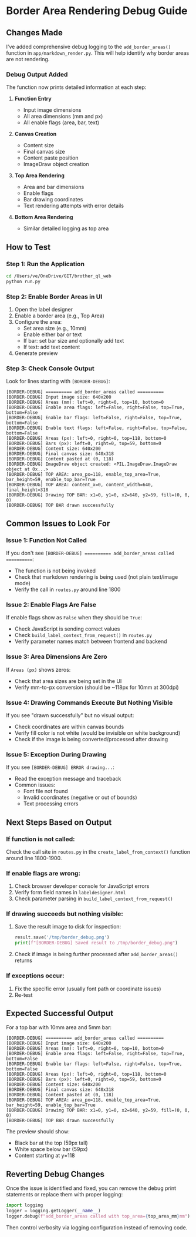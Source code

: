 # Border Area Rendering Debug Guide

## Changes Made

I've added comprehensive debug logging to the `add_border_areas()` function in `app/markdown_render.py`. This will help identify why border areas are not rendering.

### Debug Output Added

The function now prints detailed information at each step:

1. **Function Entry**
   - Input image dimensions
   - All area dimensions (mm and px)
   - All enable flags (area, bar, text)

2. **Canvas Creation**
   - Content size
   - Final canvas size
   - Content paste position
   - ImageDraw object creation

3. **Top Area Rendering**
   - Area and bar dimensions
   - Enable flags
   - Bar drawing coordinates
   - Text rendering attempts with error details

4. **Bottom Area Rendering**
   - Similar detailed logging as top area

## How to Test

### Step 1: Run the Application
```bash
cd /Users/ve/OneDrive/GIT/brother_ql_web
python run.py
```

### Step 2: Enable Border Areas in UI
1. Open the label designer
2. Enable a border area (e.g., Top Area)
3. Configure the area:
   - Set area size (e.g., 10mm)
   - Enable either bar or text
   - If bar: set bar size and optionally add text
   - If text: add text content
4. Generate preview

### Step 3: Check Console Output
Look for lines starting with `[BORDER-DEBUG]`:

```
[BORDER-DEBUG] ========== add_border_areas called ==========
[BORDER-DEBUG] Input image size: 640x200
[BORDER-DEBUG] Areas (mm): left=0, right=0, top=10, bottom=0
[BORDER-DEBUG] Enable area flags: left=False, right=False, top=True, bottom=False
[BORDER-DEBUG] Enable bar flags: left=False, right=False, top=True, bottom=False
[BORDER-DEBUG] Enable text flags: left=False, right=False, top=False, bottom=False
[BORDER-DEBUG] Areas (px): left=0, right=0, top=118, bottom=0
[BORDER-DEBUG] Bars (px): left=0, right=0, top=59, bottom=0
[BORDER-DEBUG] Content size: 640x200
[BORDER-DEBUG] Final canvas size: 640x318
[BORDER-DEBUG] Content pasted at (0, 118)
[BORDER-DEBUG] ImageDraw object created: <PIL.ImageDraw.ImageDraw object at 0x...>
[BORDER-DEBUG] TOP AREA: area_px=118, enable_top_area=True, bar_height=59, enable_top_bar=True
[BORDER-DEBUG] TOP AREA: content_x=0, content_width=640, final_height=318
[BORDER-DEBUG] Drawing TOP BAR: x1=0, y1=0, x2=640, y2=59, fill=(0, 0, 0)
[BORDER-DEBUG] TOP BAR drawn successfully
```

## Common Issues to Look For

### Issue 1: Function Not Called
If you don't see `[BORDER-DEBUG] ========== add_border_areas called ==========`:
- The function is not being invoked
- Check that markdown rendering is being used (not plain text/image mode)
- Verify the call in `routes.py` around line 1800

### Issue 2: Enable Flags Are False
If enable flags show as `False` when they should be `True`:
- Check JavaScript is sending correct values
- Check `build_label_context_from_request()` in `routes.py`
- Verify parameter names match between frontend and backend

### Issue 3: Area Dimensions Are Zero
If `Areas (px)` shows zeros:
- Check that area sizes are being set in the UI
- Verify mm-to-px conversion (should be ~118px for 10mm at 300dpi)

### Issue 4: Drawing Commands Execute But Nothing Visible
If you see "drawn successfully" but no visual output:
- Check coordinates are within canvas bounds
- Verify fill color is not white (would be invisible on white background)
- Check if the image is being converted/processed after drawing

### Issue 5: Exception During Drawing
If you see `[BORDER-DEBUG] ERROR drawing...`:
- Read the exception message and traceback
- Common issues:
  - Font file not found
  - Invalid coordinates (negative or out of bounds)
  - Text processing errors

## Next Steps Based on Output

### If function is not called:
Check the call site in `routes.py` in the `create_label_from_context()` function around line 1800-1900.

### If enable flags are wrong:
1. Check browser developer console for JavaScript errors
2. Verify form field names in `labeldesigner.html`
3. Check parameter parsing in `build_label_context_from_request()`

### If drawing succeeds but nothing visible:
1. Save the result image to disk for inspection:
   ```python
   result.save('/tmp/border_debug.png')
   print(f"[BORDER-DEBUG] Saved result to /tmp/border_debug.png")
   ```
2. Check if image is being further processed after `add_border_areas()` returns

### If exceptions occur:
1. Fix the specific error (usually font path or coordinate issues)
2. Re-test

## Expected Successful Output

For a top bar with 10mm area and 5mm bar:
```
[BORDER-DEBUG] ========== add_border_areas called ==========
[BORDER-DEBUG] Input image size: 640x200
[BORDER-DEBUG] Areas (mm): left=0, right=0, top=10, bottom=0
[BORDER-DEBUG] Enable area flags: left=False, right=False, top=True, bottom=False
[BORDER-DEBUG] Enable bar flags: left=False, right=False, top=True, bottom=False
[BORDER-DEBUG] Areas (px): left=0, right=0, top=118, bottom=0
[BORDER-DEBUG] Bars (px): left=0, right=0, top=59, bottom=0
[BORDER-DEBUG] Content size: 640x200
[BORDER-DEBUG] Final canvas size: 640x318
[BORDER-DEBUG] Content pasted at (0, 118)
[BORDER-DEBUG] TOP AREA: area_px=118, enable_top_area=True, bar_height=59, enable_top_bar=True
[BORDER-DEBUG] Drawing TOP BAR: x1=0, y1=0, x2=640, y2=59, fill=(0, 0, 0)
[BORDER-DEBUG] TOP BAR drawn successfully
```

The preview should show:
- Black bar at the top (59px tall)
- White space below bar (59px)
- Content starting at y=118

## Reverting Debug Changes

Once the issue is identified and fixed, you can remove the debug print statements or replace them with proper logging:

```python
import logging
logger = logging.getLogger(__name__)
logger.debug(f"add_border_areas called with top_area={top_area_mm}mm")
```

Then control verbosity via logging configuration instead of removing code.
